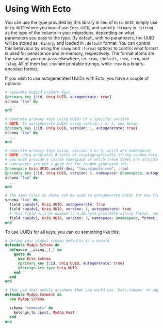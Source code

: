 # Using With Ecto

You can use the type provided by this library in lieu of `Ecto.UUID`, simply use `Uniq.UUID` 
where you would use `Ecto.UUID`, and specify `:binary` or `:string` as the type of the column 
in your migrations, depending on what parameters you pass to the type. By default, with no
parameters, the UUID will be stored as `:binary`, and loaded in `:default` format. You can control
this behaviour by using the `:dump` and `:format` options to control what format is used for persistence
and in-memory, respectively. The format atoms are the same as you can pass elsewhere, i.e. `:raw`, `:default`,
`:hex`, `:urn`, and `:slug`. All of them but `:raw` are printable strings, while `:raw` is a binary-encoded
format.

If you wish to use autogenerated UUIDs with Ecto, you have a couple of options:

```elixir
# Generate UUIDv4 primary keys
@primary_key {:id, Uniq.UUID, autogenerate: true}
schema "foo" do
  ...
end

# Generate primary keys using UUIDs of a specific version
# NOTE: To autogenerate UUIDs using version 3 or 5, see below
@primary_key {:id, Uniq.UUID, version: 1, autogenerate: true}
schema "foo" do
  ...
end

# Generate primary keys using, version 3 or 5, which are namespaced
# NOTE: Uniq generates 8 bytes of cryptographically strong random data for the name, but
# you must provide a custom namespace in which these names are allocated, as the predefined
# namespaces are not a good fit for random generated ids.
@namespace Uniq.UUID.uuid5(:dns, "foo.example.com", :raw)
@primary_key {:id, Uniq.UUID, version: 5, namespace: @namespace, autogenerate: true}
schema "foo" do
  ...
end

# The same rules as above can be used to autogenerate UUIDs for any field, not just primary keys
schema "foo" do
  field :uuidv4, Uniq.UUID, autogenerate: true
  field :uuidv1, Uniq.UUID, version: 1, autogenerate: true
  # This field will be dumped to a 36-byte printable string format, and loaded into a 22-byte base64-encoded string
  field :uuidv3, Uniq.UUID, version: 3, namespace: @namespace, format: :slug, dump: :default, autogenerate: true
end
```

To use UUIDs for all keys, you can do something like this:

```elixir
# Define your global schema defaults in a module
defmodule MyApp.Schema do
  defmacro __using__(_) do
    quote do
      use Ecto.Schema
      @primary_key {:id, Uniq.UUID, autogenerate: true}
      @foreign_key_type Uniq.UUID
    end
  end
end

# Then use that module anywhere that you would use `Ecto.Schema` to apply those defaults
defmodule MyApp.Comment do
  use MyApp.Schema

  schema "comments" do
    belongs_to :post, MyApp.Post
  end
end
```

